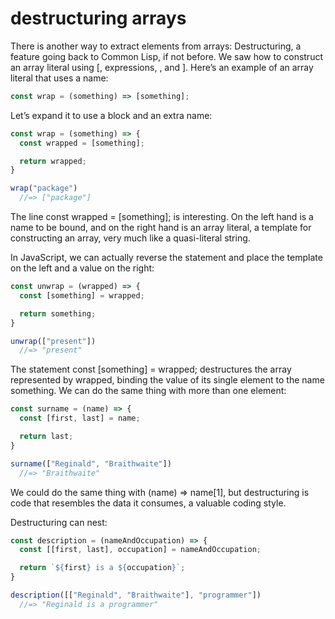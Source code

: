 # destructuring arrays

There is another way to extract elements from arrays: Destructuring, a feature going back to Common Lisp, if not before. We saw how to construct an array literal using [, expressions, , and ]. Here’s an example of an array literal that uses a name:

```javascript
const wrap = (something) => [something];
```
Let’s expand it to use a block and an extra name:

```javascript
const wrap = (something) => {
  const wrapped = [something];

  return wrapped;
}

wrap("package")
  //=> ["package"]
```

The line const wrapped = [something]; is interesting. On the left hand is a name to be bound, and on the right hand is an array literal, a template for constructing an array, very much like a quasi-literal string.

In JavaScript, we can actually reverse the statement and place the template on the left and a value on the right:

```javascript
const unwrap = (wrapped) => {
  const [something] = wrapped;

  return something;
}

unwrap(["present"])
  //=> "present"
```

The statement const [something] = wrapped; destructures the array represented by wrapped, binding the value of its single element to the name something. We can do the same thing with more than one element:

```javascript
const surname = (name) => {
  const [first, last] = name;

  return last;
}

surname(["Reginald", "Braithwaite"])
  //=> "Braithwaite"
```

We could do the same thing with (name) => name[1], but destructuring is code that resembles the data it consumes, a valuable coding style.

Destructuring can nest:

```javascript
const description = (nameAndOccupation) => {
  const [[first, last], occupation] = nameAndOccupation;

  return `${first} is a ${occupation}`;
}

description([["Reginald", "Braithwaite"], "programmer"])
  //=> "Reginald is a programmer"
```
